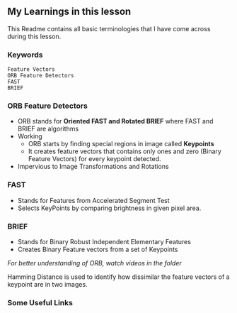## My Learnings in this lesson

This Readme contains all basic terminologies that I have come across during this lesson.


### Keywords
    Feature Vectors
    ORB Feature Detectors
    FAST
    BRIEF

### ORB Feature Detectors
- ORB stands for **Oriented FAST and Rotated BRIEF** where FAST and BRIEF are algorithms
- Working
    - ORB starts by finding special regions in image called **Keypoints**
    - It creates feature vectors that contains only ones and zero (Binary Feature Vectors) for every keypoint detected.
- Impervious to Image Transformations and Rotations

### FAST
- Stands for Features from Accelerated Segment Test
- Selects KeyPoints by comparing brightness in given pixel area.

### BRIEF
- Stands for Binary Robust Independent Elementary Features
- Creates Binary Feature vectors from a set of Keypoints

*For better understanding of ORB, watch videos in the folder*

Hamming Distance is used to identify how dissimilar the feature vectors of a keypoint are in two images. 

### Some Useful Links
